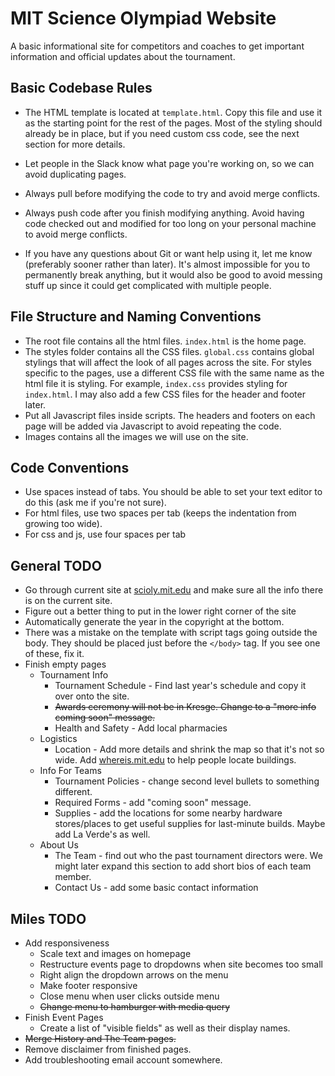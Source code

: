 # MIT Science Olympiad Website
A basic informational site for competitors and coaches to get important information and official updates about the tournament.
## Basic Codebase Rules
* The HTML template is located at `template.html`. Copy this file and use it as the starting point for the rest of the pages. Most of the styling should already be in place, but if you need custom css code, see the next section for more details.

* Let people in the Slack know what page you're working on, so we can avoid duplicating pages.

* Always pull before modifying the code to try and avoid merge conflicts.

* Always push code after you finish modifying anything. Avoid having code checked out and modified for too long on your personal machine to avoid merge conflicts.

* If you have any questions about Git or want help using it, let me know (preferably sooner rather than later). It's almost impossible for you to permanently break anything, but it would also be good to avoid messing stuff up since it could get complicated with multiple people.

## File Structure and Naming Conventions
* The root file contains all the html files. `index.html` is the home page.
* The styles folder contains all the CSS files. `global.css` contains global stylings that will affect the look of all pages across the site. For styles specific to the pages, use a different CSS file with the same name as the html file it is styling. For example, `index.css` provides styling for `index.html`. I may also add a few CSS files for the header and footer later.
* Put all Javascript files inside scripts. The headers and footers on each page will be added via Javascript to avoid repeating the code.
* Images contains all the images we will use on the site.

## Code Conventions
* Use spaces instead of tabs. You should be able to set your text editor to do this (ask me if you're not sure).
* For html files, use two spaces per tab (keeps the indentation from growing too wide).
* For css and js, use four spaces per tab

## General TODO
* Go through current site at [scioly.mit.edu](scioly.mit.edu) and make sure all the info there is on the current site.
* Figure out a better thing to put in the lower right corner of the site
* Automatically generate the year in the copyright at the bottom.
* There was a mistake on the template with script tags going outside the body. They should be placed just before the `</body>` tag. If you see one of these, fix it.
* Finish empty pages
    * Tournament Info
        * Tournament Schedule - Find last year's schedule and copy it over onto the site.
        * ~~Awards ceremony will not be in Kresge. Change to a "more info coming soon" message.~~
        * Health and Safety - Add local pharmacies
    * Logistics
        * Location - Add more details and shrink the map so that it's not so wide. Add [whereis.mit.edu](whereis.mit.edu) to help people locate buildings.
    * Info For Teams
        * Tournament Policies - change second level bullets to something different.
        * Required Forms - add "coming soon" message.
        * Supplies - add the locations for some nearby hardware stores/places to get useful supplies for last-minute builds. Maybe add La Verde's as well.
    * About Us
        * The Team - find out who the past tournament directors were. We might later expand this section to add short bios of each team member.
        * Contact Us - add some basic contact information


## Miles TODO
* Add responsiveness
    * Scale text and images on homepage
    * Restructure events page to dropdowns when site becomes too small
    * Right align the dropdown arrows on the menu
    * Make footer responsive
    * Close menu when user clicks outside menu
    * ~~Change menu to hamburger with media query~~
* Finish Event Pages
    * Create a list of "visible fields" as well as their display names.
* ~~Merge History and The Team pages.~~
* Remove disclaimer from finished pages.
* Add troubleshooting email account somewhere.

